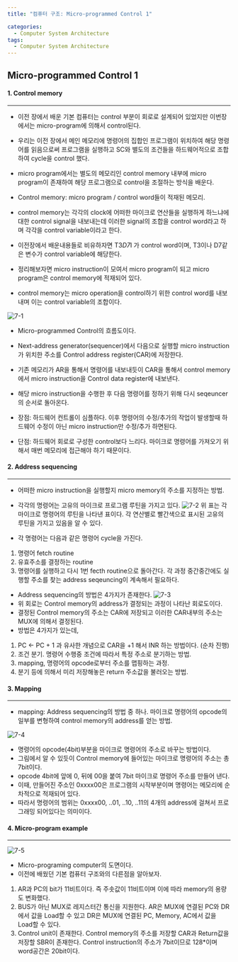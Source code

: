 ```yaml
---
title: "컴퓨터 구조: Micro-programmed Control 1"

categories:
  - Computer System Architecture
tags:
  - Computer System Architecture
---
```


## Micro-programmed Control 1

#### 1. Control memory

---

- 이전 장에서 배운 기본 컴퓨터는 control 부분이 회로로 설계되어 있었지만 이번장에서는 micro-program에 의해서 control된다.
- 우리는 이전 장에서 메인 메모리에 명령어의 집합인 프로그램이 위치하여 해당 명령어를 읽음으로써 프로그램을 실행하고 SC와 별도의 조건들을 하드웨어적으로 조합하여 cycle을 control 했다.
- micro program에서는 별도의 메모리인 control memory 내부에 micro program이 존재하여 해당 프로그램으로 control을 조절하는 방식을 배운다.
- Control memory: micro program / control word들이 적재된 메모리.
- control memory는 각각의 clock에 어떠한 마이크로 연산들을 실행하게 하느냐에 대한 control signal을 내보내는데 이러한 signal의 조합을 control word라고 하며
  각각을 control variable이라고 한다.
- 이전장에서 배운내용들로 비유하자면 T3*D7*I 가 control word이며, T3이나 D7같은 변수가 control variable에 해당한다.

- 정리해보자면 micro instruction이 모여서 micro program이 되고 micro program은 control memory에 적재되어 있다.
- control memory는 micro operation을 control하기 위한 control word를 내보내며 이는 control variable의 조합이다.

![7-1](https://github.com/mjh851819/mjh851819.github.io/assets/70308520/86c47552-3759-4b18-a97f-ee3354611038)

- Micro-programmed Control의 흐름도이다.
- Next-address generator(sequencer)에서 다음으로 실행할 micro instruction가 위치한 주소를 Control address register(CAR)에 저장한다.
- 기존 메모리가 AR을 통해서 명령어를 내보내듯이 CAR을 통해서 control memory에서 micro instruction을 Control data register에 내보낸다.
- 해당 micro instruction을 수행한 후 다음 명령어를 정하기 위해 다시 seqeuncer의 순서로 돌아온다.

- 장점:
  하드웨어 컨트롤이 심플하다.
  이후 명령어의 수정/추가의 작업이 발생할때 하드웨어 수정이 아닌 micro instruction만 수정/추가 하면된다.
- 단점:
  하드웨어 회로로 구성한 control보다 느리다.
  마이크로 명령어를 가져오기 위해서 매번 메모리에 접근해야 하기 때문이다.

#### 2. Address sequencing

---

- 어떠한 micro instruction을 실행할지 micro memory의 주소를 지정하는 방법.

- 각각의 명령어는 고유의 마이크로 프로그램 루틴을 가지고 있다.
  ![7-2](https://github.com/mjh851819/mjh851819.github.io/assets/70308520/10711938-4a03-44f6-9feb-b3bade3ffef1)
  위 표는 각 마이크로 명령어의 루틴을 나타낸 표이다.
  각 연산별로 빨간색으로 표시된 고유의 루틴을 가지고 있음을 알 수 있다.

- 각 명령어는 다음과 같은 명령어 cycle을 가진다.

1. 명령어 fetch routine
2. 유효주소를 결정하는 routine
3. 명령어를 실행하고 다시 1번 fecth routine으로 돌아간다.
   각 과정 중간중간에도 실행할 주소를 찾는 address seqeuncing이 계속해서 필요하다.

- Address sequencing의 방법은 4가지가 존재한다.
  ![7-3](https://github.com/mjh851819/mjh851819.github.io/assets/70308520/a9c6d7f3-b508-417b-9324-68a9b59428d8)
- 위 회로는 Control memory의 address가 결정되는 과정이 나타난 회로도이다.
- 결정된 Control memory의 주소는 CAR에 저장되고 이러한 CAR내부의 주소는 MUX에 의해서 결정된다.
- 방법은 4가지가 있는데,

1. PC <- PC + 1 과 유사한 개념으로 CAR을 +1 해서 INR 하는 방법이다. (순차 진행)
2. 조건 분기. 명령어 수행중 조건에 따라서 특정 주소로 분기하는 방법.
3. mapping, 명령어의 opcode로부터 주소를 맵핑하는 과정.
4. 분기 등에 의해서 미리 저장해놓은 return 주소값을 불러오는 방법.

#### 3. Mapping

---

- mapping: Address sequencing의 방법 중 하나. 마이크로 명령어의 opcode의 일부를 변형하여 control memory의 address를 얻는 방법.

![7-4](https://github.com/mjh851819/mjh851819.github.io/assets/70308520/70622946-91ab-4c7e-927f-3128a1d8a2a6)

- 명령어의 opcode(4bit)부분을 마이크로 명령어의 주소로 바꾸는 방법이다.
- 그림에서 알 수 있듯이 Control memory에 들어있는 마이크로 명령어의 주소는 총 7bit이다.
- opcode 4bit에 앞에 0, 뒤에 00을 붙여 7bit 마이크로 명령어 주소를 만들어 낸다.
- 이때, 만들어진 주소인 0xxxx00은 프로그램의 시작부분이며 명령어는 메모리에 순차적으로 적재되어 있다.
- 따라서 명령어의 범위는 0xxxx00, ..01, ..10, ..11의 4개의 address에 걸쳐서 프로그래밍 되어있다는 의미이다.

#### 4. Micro-program example

---

![7-5](https://github.com/mjh851819/mjh851819.github.io/assets/70308520/bd7c2b4f-35fd-4a99-84b7-80d817e2fb89)

- Micro-programing computer의 도면이다.
- 이전에 배웠던 기본 컴퓨터 구조와의 다른점을 알아보자.

1. AR과 PC의 bit가 11비트이다. 즉 주솟값이 11비트이며 이에 따라 memory의 용량도 변화했다.
2. BUS가 아닌 MUX로 레지스터간 통신을 지원한다.
   AR은 MUX에 연결된 PC와 DR에서 값을 Load할 수 있고 DR은 MUX에 연결된 PC, Memory, AC에서 값을 Load할 수 있다.
3. Control unit이 존재한다.
   Control memory의 주소를 저장할 CAR과 Return값을 저장할 SBR이 존재한다.
   Control instruction의 주소가 7bit이므로 128\*이며 word공간은 20bit이다.
